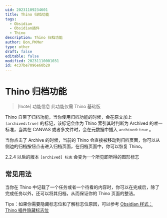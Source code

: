 ```yaml
---
uid: 20231109234601
title: Thino 归档功能
tags:
  - Obsidian
  - Obsidian插件
  - Thino
description: Thino 归档功能
author: Bon,PKMer
type: other
draft: false
editable: false
modified: 20231110001031
id: 4c37be7096e60b20
---
```


# Thino 归档功能

> [!note] 功能信息
> 此功能仅需 Thino 基础版

Thino 自带了归档功能，当你使用归档功能的时候，会在原文加上 `[archived:true]` 的标记，该标记会作为 Thino 索引其时判断为 Archived 的唯一标准，当其在 CANVAS 或者多文件时，会在元数据中插入 `archived:true` 。

当你点击了 Archive 的时候，当前的 Thino 会直接被移动到归档页面，你可以从侧边的归档按钮点击进入归档页面，在归档页面中，你可以恢复 Thino。

2.2.4 以后的版本 `[archived] 标志` 会变为一个所见即所得的图形标志

## 常见用法

当你在 Thino 中记载了一个任务或者一个待看的内容时，你可以在完成后，除了完成任务以外，还可以将其归档，从而保证你的 Thino 页面的整洁。

Tips：如果你需要隐藏标志位和了解标志位原因，可以参考 [Obsidian 样式：Thino 插件隐藏标志位]( https://pkmer.cn/show/20240124113835 )